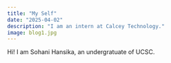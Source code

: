 ```yaml
---
title: "My Self"
date: "2025-04-02"
description: "I am an intern at Calcey Technology."
image: blog1.jpg
---
```


Hi! 
I am Sohani Hansika, an undergratuate of UCSC.

